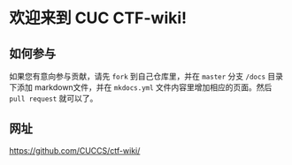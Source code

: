 # 欢迎来到 CUC CTF-wiki!
## 如何参与
如果您有意向参与贡献，请先 `fork` 到自己仓库里，并在 `master` 分支 `/docs` 目录下添加 markdown文件，并在 `mkdocs.yml` 文件内容里增加相应的页面。然后 `pull request` 就可以了。
## 网址
https://github.com/CUCCS/ctf-wiki/

